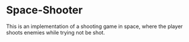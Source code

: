 # Space-Shooter
This is an implementation of a shooting game in space, where the player shoots enemies while trying not be shot.
